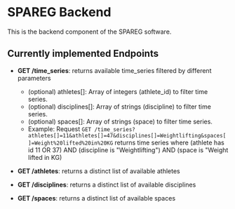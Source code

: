 # SPAREG Backend

This is the backend component of the SPAREG software.

## Currently implemented Endpoints

* **GET /time_series**: returns available time_series filtered by different parameters
    * (optional) athletes[]: Array of integers (athlete_id) to filter time series.
    * (optional) disciplines[]: Array of strings (discipline) to filter time series.
    * (optional) spaces[]: Array of strings (space) to filter time series.
    * Example: Request ```GET /time_series?athletes[]=11&athletes[]=47&disciplines[]=Weightlifting&spaces[]=Weight%20lifted%20in%20KG``` returns time series where (athlete has id 11 OR 37) AND (discipline is "Weightlifting") AND (space is "Weight lifted in KG)

* **GET /athletes**: returns a distinct list of available athletes  
* **GET /disciplines**: returns a distinct list of available disciplines  
* **GET /spaces**: returns a distinct list of available spaces

